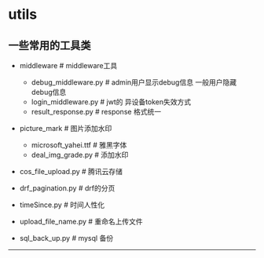 # utils
一些常用的工具类
---
- middleware # middleware工具
  - debug_middleware.py   # admin用户显示debug信息 一般用户隐藏debug信息
  - login_middleware.py   # jwt的 异设备token失效方式
  - result_response.py    # response 格式统一

- picture_mark # 图片添加水印
  - microsoft_yahei.ttf    # 雅黑字体
  - deal_img_grade.py      # 添加水印

- cos_file_upload.py      # 腾讯云存储

- drf_pagination.py       # drf的分页

- timeSince.py            # 时间人性化

- upload_file_name.py     # 重命名上传文件

- sql_back_up.py          # mysql 备份
---
